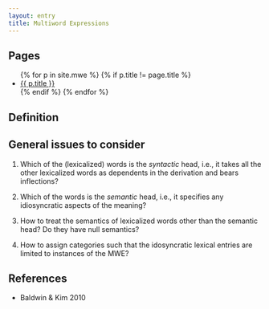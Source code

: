 ```yaml
---
layout: entry
title: Multiword Expressions
---
```


## Pages

<ul>
{% for p in site.mwe %}
  {% if p.title != page.title %}<li><a href="{{ p.title }}.html" class="doclabel">{{ p.title }}</a></li>{% endif %}
{% endfor %}
</ul>

## Definition

## General issues to consider

1. Which of the (lexicalized) words is the _syntactic_ head, i.e., it takes all the other lexicalized words 
as dependents in the derivation and bears inflections?

2. Which of the words is the _semantic_ head, i.e., it specifies any idiosyncratic aspects of the meaning?

3. How to treat the semantics of lexicalized words other than the semantic head? 
Do they have null semantics?

4. How to assign categories such that the idosyncratic lexical entries are limited to instances of the MWE?

## References

- Baldwin & Kim 2010

